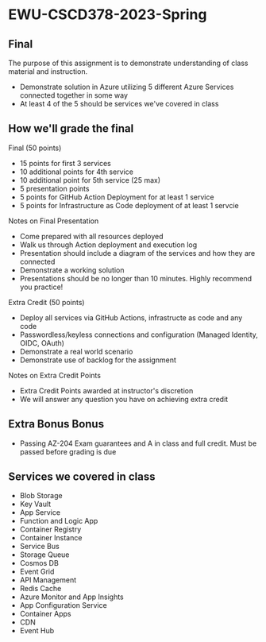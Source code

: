 # EWU-CSCD378-2023-Spring

## Final

The purpose of this assignment is to demonstrate understanding of class material and instruction.
- Demonstrate solution in Azure utilizing 5 different Azure Services connected together in some way
- At least 4 of the 5 should be services we've covered in class

## How we'll grade the final

Final (50 points)
- 15 points for first 3 services
- 10 additional points for 4th service
- 10 additional point for 5th service (25 max) 
- 5 presentation points
- 5 points for GitHub Action Deployment for at least 1 service
- 5 points for Infrastructure as Code deployment of at least 1 servcie 

Notes on Final Presentation
- Come prepared with all resources deployed
- Walk us through Action deployment and execution log
- Presentation should include a diagram of the services and how they are connected
- Demonstrate a working solution
- Presentations should be no longer than 10 minutes. Highly recommend you practice!

Extra Credit (50 points)
- Deploy all services via GitHub Actions, infrastructe as code and any code
- Passwordless/keyless connections and configuration (Managed Identity, OIDC, OAuth)
- Demonstrate a real world scenario
- Demonstrate use of backlog for the assignment

Notes on Extra Credit Points
- Extra Credit Points awarded at instructor's discretion
- We will answer any question you have on achieving extra credit

## Extra Bonus Bonus
- Passing AZ-204 Exam guarantees and A in class and full credit. Must be passed before grading is due

## Services we covered in class
- Blob Storage
- Key Vault
- App Service
- Function and Logic App
- Container Registry
- Container Instance
- Service Bus
- Storage Queue
- Cosmos DB
- Event Grid
- API Management
- Redis Cache
- Azure Monitor and App Insights
- App Configuration Service
- Container Apps
- CDN
- Event Hub


